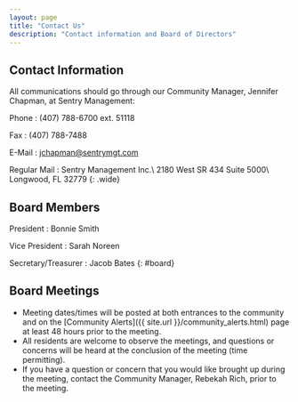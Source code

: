 ```yaml
---
layout: page
title: "Contact Us"
description: "Contact information and Board of Directors"
---
```


## Contact Information

All communications should go through our Community Manager, Jennifer Chapman, at Sentry Management:

Phone
: (407) 788-6700 ext. 51118

Fax
: (407) 788-7488

E-Mail
: <jchapman@sentrymgt.com>

Regular Mail
: Sentry Management Inc.\\
2180 West SR 434 Suite 5000\\
Longwood, FL 32779
{: .wide}

## Board Members

President
: Bonnie Smith

Vice President
: Sarah Noreen

Secretary/Treasurer
: Jacob Bates
{: #board}

## Board Meetings

* Meeting dates/times will be posted at both entrances to the community and on the [Community Alerts]({{ site.url }}/community_alerts.html) page at least 48 hours prior to the meeting.
* All residents are welcome to observe the meetings, and questions or concerns will be heard at the conclusion of the meeting (time permitting).
* If you have a question or concern that you would like brought up during the meeting, contact the Community Manager, Rebekah Rich, prior to the meeting.
